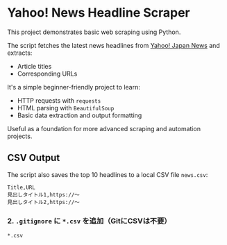# Yahoo! News Headline Scraper

This project demonstrates basic web scraping using Python.

The script fetches the latest news headlines from [Yahoo! Japan News](https://news.yahoo.co.jp/) and extracts:
- Article titles
- Corresponding URLs

It's a simple beginner-friendly project to learn:
- HTTP requests with `requests`
- HTML parsing with `BeautifulSoup`
- Basic data extraction and output formatting

Useful as a foundation for more advanced scraping and automation projects.

## CSV Output

The script also saves the top 10 headlines to a local CSV file `news.csv`:

```csv
Title,URL
見出しタイトル1,https://〜
見出しタイトル2,https://〜
```

### 2. `.gitignore` に `*.csv` を追加（GitにCSVは不要）

```gitignore
*.csv
```
